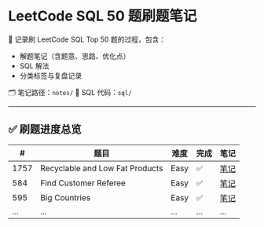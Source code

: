 # LeetCode SQL 50 题刷题笔记

📘 记录刷 LeetCode SQL Top 50 题的过程，包含：

- 解题笔记（含题意、思路、优化点）
- SQL 解法
- 分类标签与复盘记录

🗂️ 笔记路径：`notes/`
🧠 SQL 代码：`sql/`

---

## ✅ 刷题进度总览


| #    | 题目                             | 难度 | 完成  | 笔记                                                            |
| ---- | ------------------------------- | ---- | ---- | ---------------------------------------------------------       |
| 1757 | Recyclable and Low Fat Products | Easy | ✅   | [笔记](notes/1757.%20Recyclable%20and%20Low%20Fat%20Products.md) |
| 584  | Find Customer Referee           | Easy | ✅   | [笔记](notes/584.%20Find%20Customer%20Referee.md)                |
| 595  | Big Countries                   | Easy | ✅   | [笔记](notes/595.%20Big%20Countries.md)                          |
| ...  | ...                             | ...  | ...  | ...                                                       |
